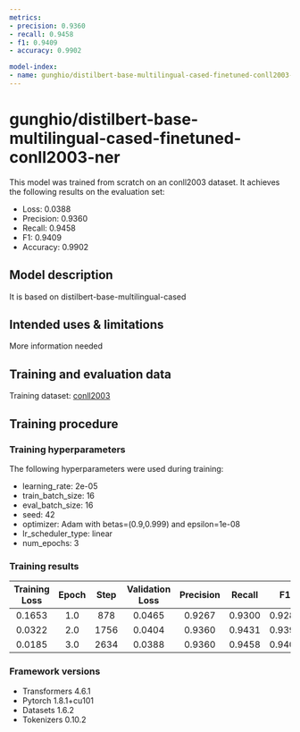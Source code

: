 ```yaml
---
metrics:
- precision: 0.9360
- recall: 0.9458
- f1: 0.9409
- accuracy: 0.9902

model-index:
- name: gunghio/distilbert-base-multilingual-cased-finetuned-conll2003-ner
---
```


<!-- This model card has been generated automatically according to the information the Trainer had access to. You
should probably proofread and complete it, then remove this comment. -->

# gunghio/distilbert-base-multilingual-cased-finetuned-conll2003-ner

This model was trained from scratch on an conll2003 dataset.
It achieves the following results on the evaluation set:
- Loss: 0.0388
- Precision: 0.9360
- Recall: 0.9458
- F1: 0.9409
- Accuracy: 0.9902

## Model description

It is based on distilbert-base-multilingual-cased

## Intended uses & limitations

More information needed

## Training and evaluation data

Training dataset: [conll2003](https://huggingface.co/datasets/conll2003)

## Training procedure

### Training hyperparameters

The following hyperparameters were used during training:
- learning_rate: 2e-05
- train_batch_size: 16
- eval_batch_size: 16
- seed: 42
- optimizer: Adam with betas=(0.9,0.999) and epsilon=1e-08
- lr_scheduler_type: linear
- num_epochs: 3

### Training results

| Training Loss | Epoch | Step | Validation Loss | Precision | Recall | F1     | Accuracy |
|:-------------:|:-----:|:----:|:---------------:|:---------:|:------:|:------:|:--------:|
| 0.1653        | 1.0   | 878  | 0.0465          | 0.9267    | 0.9300 | 0.9283 | 0.9883   |
| 0.0322        | 2.0   | 1756 | 0.0404          | 0.9360    | 0.9431 | 0.9396 | 0.9897   |
| 0.0185        | 3.0   | 2634 | 0.0388          | 0.9360    | 0.9458 | 0.9409 | 0.9902   |


### Framework versions

- Transformers 4.6.1
- Pytorch 1.8.1+cu101
- Datasets 1.6.2
- Tokenizers 0.10.2
